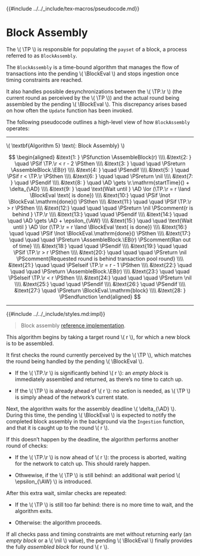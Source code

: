 {{#include ../../_include/tex-macros/pseudocode.md}}

$$
\newcommand \TP {\mathrm{TxPool}}
\newcommand \AD {\mathrm{assemblyDeadline}}
\newcommand \AW {\mathrm{assemblyWait}}
\newcommand \AssembleBlock {\mathrm{AssembleBlock}}
\newcommand \BlockEval {\mathrm{BlockEvaluator}}
\newcommand \EB {\mathrm{emptyBlock}}
\newcommand \r {\mathrm{round}}
\newcommand \nil {\mathit{nil}}
$$

# Block Assembly

The \\( \TP \\) is responsible for populating the `payset` of a block, a process
referred to as `BlockAssembly`.

The `BlockAssembly` is a time-bound algorithm that manages the flow of transactions
into the pending \\( \BlockEval \\) and stops ingestion once timing constraints are
reached.

It also handles possible desynchronizations between the \\( \TP.\r \\) (the current
round as perceived by the \\( \TP \\)) and the actual round being assembled by the
pending \\( \BlockEval \\). This discrepancy arises based on how often the `Update`
function has been invoked.

The following pseudocode outlines a high-level view of how `BlockAssembly` operates:

---

\\( \textbf{Algorithm 5} \text{: Block Assembly} \\)

$$
\begin{aligned}
&\text{1: } \PSfunction \AssembleBlock(r) \\\\
&\text{2: } \quad \PSif \TP.\r < r - 2 \PSthen \\\\
&\text{3: } \quad \quad \PSreturn \AssembleBlock.\EB(r) \\\\
&\text{4: } \quad \PSendif \\\\
&\text{5: } \quad \PSif r < \TP.\r \PSthen \\\\
&\text{6: } \quad \quad \PSreturn \nil \\\\
&\text{7: } \quad \PSendif \\\\
&\text{8: } \quad \AD \gets \r.\mathrm{startTime}() + \delta_{\AD} \\\\
&\text{9: } \quad \text{Wait until } \AD \lor (\TP.\r = r \land \BlockEval \text{ is done}) \\\\
&\text{10:} \quad \PSif \lnot \BlockEval.\mathrm{done}() \PSthen \\\\
&\text{11:} \quad \quad \PSif \TP.\r > r \PSthen \\\\
&\text{12:} \quad \quad \quad \PSreturn \nil \PScomment{r is behind } \TP.\r \\\\
&\text{13:} \quad \quad \PSendif \\\\
&\text{14:} \quad \quad \AD \gets \AD + \epsilon_{\AW} \\\\
&\text{15:} \quad \quad \text{Wait until } \AD \lor (\TP.\r = r \land \BlockEval \text{ is done}) \\\\
&\text{16:} \quad \quad \PSif \lnot \BlockEval.\mathrm{done}() \PSthen \\\\
&\text{17:} \quad \quad \quad \PSreturn \AssembleBlock.\EB(r) \PScomment{Ran out of time} \\\\
&\text{18:} \quad \quad \PSendif \\\\
&\text{19:} \quad \quad \PSif \TP.\r > r \PSthen \\\\
&\text{20:} \quad \quad \quad \PSreturn \nil \PScomment{Requested round is behind transaction pool round} \\\\
&\text{21:} \quad \quad \PSelseif \TP.\r = r - 1 \PSthen \\\\
&\text{22:} \quad \quad \quad \PSreturn \AssembleBlock.\EB(r) \\\\
&\text{23:} \quad \quad \PSelseif \TP.\r < r \PSthen \\\\
&\text{24:} \quad \quad \quad \PSreturn \nil \\\\
&\text{25:} \quad \quad \PSendif \\\\
&\text{26:} \quad \PSendif \\\\
&\text{27:} \quad \PSreturn \BlockEval.\mathrm{block} \\\\
&\text{28: } \PSendfunction
\end{aligned}
$$

---

{{#include ../../_include/styles.md:impl}}
> Block assembly [reference implementation](https://github.com/algorand/go-algorand/blob/b6e5bcadf0ad3861d4805c51cbf3f695c38a93b7/data/pools/transactionPool.go#L860).

This algorithm begins by taking a target round \\( r \\), for which a new block
is to be assembled.

It first checks the round currently perceived by the \\( \TP \\), which matches the
round being handled by the pending \\( \BlockEval \\).

- If the \\( \TP.\r \\) is significantly behind \\( r \\): an _empty block_ is immediately
assembled and returned, as there’s no time to catch up.

- If the \\( \TP \\) is already ahead of \\( r \\): no action is needed, as \\( \TP \\)
is simply ahead of the network’s current state.

Next, the algorithm waits for the assembly deadline \\( \delta_{\AD} \\). During
this time, the pending \\( \BlockEval \\) is expected to notify the completed block
assembly in the background via the `Ingestion` function, and that it is caught
up to the round \\( r \\).

If this doesn’t happen by the deadline, the algorithm performs another round of checks:

- If the \\( \TP.\r \\) is now ahead of \\( r \\): the process is aborted, waiting
for the network to catch up. This should rarely happen.

- Othwewise, if the \\( \TP \\) is still behind: an additional wait period \\( \epsilon_{\AW} \\)
is introduced.

After this extra wait, similar checks are repeated:

- If the \\( \TP \\) is still too far behind: there is no more time to wait, and
the algorithm exits.

- Otherwise: the algorithm proceeds.

If all checks pass and timing constraints are met without returning early (an _empty
block_ or a \\( \nil \\) value), the pending \\( \BlockEval \\) finally provides
the fully _assembled block_ for round \\( r \\).
